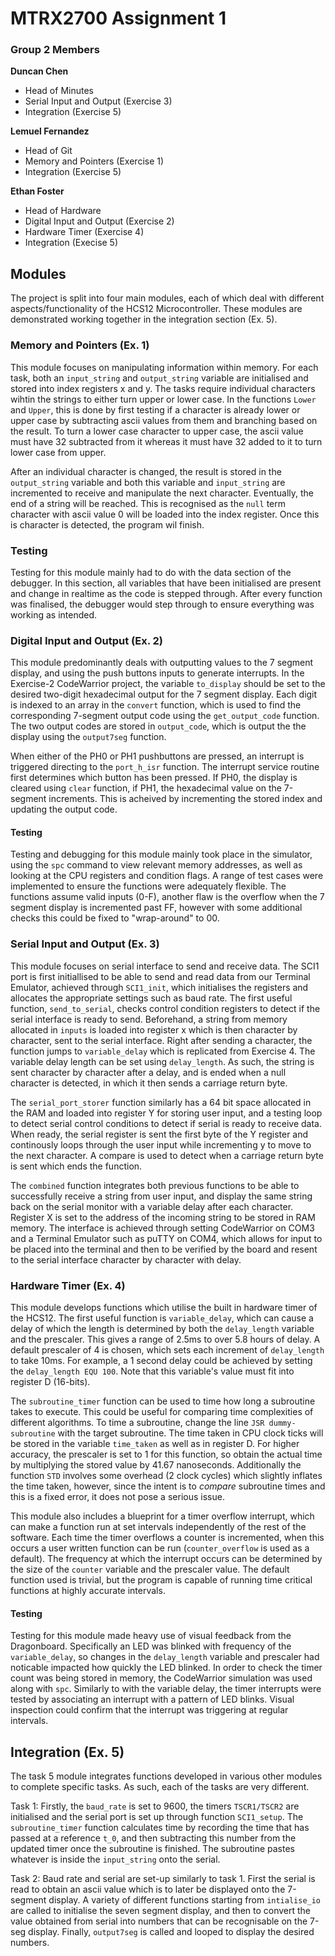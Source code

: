 # MTRX2700 Assignment 1
### Group 2 Members

**Duncan Chen**
- Head of Minutes
- Serial Input and Output (Exercise 3)
- Integration (Exercise 5)


**Lemuel Fernandez**
- Head of Git
- Memory and Pointers (Exercise 1)
- Integration (Exercise 5)

**Ethan Foster**
- Head of Hardware
- Digital Input and Output (Exercise 2)
- Hardware Timer (Exercise 4)
- Integration (Execise 5)

## Modules
The project is split into four main modules, each of which deal with different aspects/functionality of the HCS12 Microcontroller. These modules are demonstrated working together in the integration section (Ex. 5).

### Memory and Pointers (Ex. 1)
This module focuses on manipulating information within memory. For each task, both an `input_string` and `output_string` variable are initialised and stored into index registers x and y. The tasks require individual characters wihtin the strings to either turn upper or lower case. In the functions `Lower` and `Upper`, this is done by first testing if a character is already lower or upper case by subtracting ascii values from them and branching based on the result. To turn a lower case character to upper case, the ascii value must have 32 subtracted from it whereas it must have 32 added to it to turn lower case from upper.

After an individual character is changed, the result is stored in the `output_string` variable and both this variable and `input_string` are incremented to receive and manipulate the next character. Eventually, the end of a string will be reached. This is recognised as the `null` term character with ascii value 0 will be loaded into the index register. Once this is character is detected, the program wil finish.

### Testing
Testing for this module mainly had to do with the data section of the debugger. In this section, all variables that have been initialised are present and change in realtime as the code is stepped through. After every function was finalised, the debugger would step through to ensure everything was working as intended.

### Digital Input and Output (Ex. 2)
This module predominantly deals with outputting values to the 7 segment display, and using the push buttons inputs to generate interrupts. In the Exercise-2 CodeWarrior project, the variable `to_display` should be set to the desired two-digit hexadecimal output for the 7 segment display. Each digit is indexed to an array in the `convert` function, which is used to find the corresponding 7-segment output code using the `get_output_code` function. The two output codes are stored in `output_code`, which is output the the display using the `output7seg` function.

When either of the PH0 or PH1 pushbuttons are pressed, an interrupt is triggered directing to the `port_h_isr` function. The interrupt service routine first determines which button has been pressed. If PH0, the display is cleared using `clear` function, if PH1, the hexadecimal value on the 7-segment increments. This is acheived by incrementing the stored index and updating the output code.

#### Testing
Testing and debugging for this module mainly took place in the simulator, using the `spc` command to view relevant memory addresses, as well as looking at the CPU registers and condition flags. A range of test cases were implemented to ensure the functions were adequately flexible. The functions assume valid inputs (0-F), another flaw is the overflow when the 7 segment display is incremented past FF, however with some additional checks this could be fixed to "wrap-around" to 00.

### Serial Input and Output (Ex. 3)

This module focuses on serial interface to send and receive data. The SCI1 port is first initiallised to be able to send and read data from our Terminal Emulator, achieved through `SCI1_init`, which initialises the registers and allocates the appropriate settings such as baud rate. The first useful function, `send_to_serial`, checks control condition registers to detect if the serial interface is ready to send. Beforehand, a string from memory allocated in `inputs` is loaded into register x which is then character by character, sent to the serial interface. Right after sending a character, the function jumps to `variable_delay` which is replicated from Exercise 4. The variable delay length can be set using `delay_length`. As such, the string is sent character by character after a delay, and is ended when a null character is detected, in which it then sends a carriage return byte.

The `serial_port_storer` function similarly has a 64 bit space allocated in the RAM and loaded into register Y for storing user input, and a testing loop to detect serial control conditions to detect if serial is ready to receive data. When ready, the serial register is sent the first byte of the Y register and continously loops through the user input while incrementing y to move to the next character. A compare is used to detect when a carriage return byte is sent which ends the function.

The `combined` function integrates both previous functions to be able to successfully receive a string from user input, and display the same string back on the serial monitor with a variable delay after each character. Register X is set to the address of the incoming string to be stored in RAM memory. The interface is achieved through setting CodeWarrior on COM3 and a Terminal Emulator such as puTTY on COM4, which allows for input to be placed into the terminal and then to be verified by the board and resent to the serial interface character by character with delay.

### Hardware Timer (Ex. 4)
This module develops functions which utilise the built in hardware timer of the HCS12. The first useful function is `variable_delay`, which can cause a delay of which the length is determined by both the `delay_length` variable and the prescaler. This gives a range of 2.5ms to over 5.8 hours of delay. A default prescaler of 4 is chosen, which sets each increment of `delay_length` to take 10ms. For example, a 1 second delay could be achieved by setting the `delay_length EQU 100`. Note that this variable's value must fit into register D (16-bits).

The `subroutine_timer` function can be used to time how long a subroutine takes to execute. This could be useful for comparing time complexities of different algorithms. To time a subroutine, change the line `JSR dummy-subroutine` with the target subroutine. The time taken in CPU clock ticks will be stored in the variable `time_taken` as well as in register D. For higher accuracy, the prescaler is set to 1 for this function, so obtain the actual time by multiplying the stored value by 41.67 nanoseconds. Additionally the function `STD` involves some overhead (2 clock cycles) which slightly inflates the time taken, however, since the intent is to *compare* subroutine times and this is a fixed error, it does not pose a serious issue.

This module also includes a blueprint for a timer overflow interrupt, which can make a function run at set intervals independently of the rest of the software. Each time the timer overflows a counter is incremented, when this occurs a user written function can be run (`counter_overflow` is used as a default). The frequency at which the interrupt occurs can be determined by the size of the `counter` variable and the prescaler value. The default function used is trivial, but the program is capable of running time critical functions at highly accurate intervals.

#### Testing
Testing for this module made heavy use of visual feedback from the Dragonboard. Specifically an LED was blinked with frequency of the `variable_delay`, so changes in the `delay_length` variable and prescaler had noticable impacted how quickly the LED blinked. In order to check the timer count was being stored in memory, the CodeWarrior simulation was used along with `spc`. Similarly to with the variable delay, the timer interrupts were tested by associating an interrupt with a pattern of LED blinks. Visual inspection could confirm that the interrupt was triggering at regular intervals.


## Integration (Ex. 5)
The task 5 module integrates functions developed in various other modules to complete specific tasks. As such, each of the tasks are very different.

Task 1: Firstly, the `baud_rate` is set to 9600, the timers `TSCR1/TSCR2` are initialised and the serial port is set up through function `SCI1_setup`. The `subroutine_timer` function calculates time by recording the time that has passed at a reference `t_0`, and then subtracting this number from the updated timer once the subroutine is finished. The subroutine pastes whatever is inside the `input_string` onto the serial.

Task 2: Baud rate and serial are set-up similarly to task 1. First the serial is read to obtain an ascii value which is to later be displayed onto the 7-segment display. A variety of different functions starting from `intialise_io` are called to initialise the seven segment display, and then to convert the value obtained from serial into numbers that can be recognisable on the 7-seg display. Finally, `output7seg` is called and looped to display the desired numbers.


